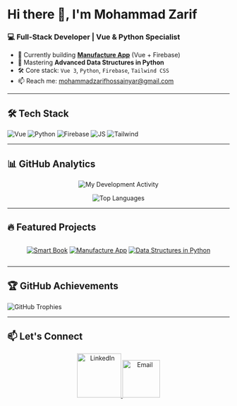 # Hi there 👋, I'm Mohammad Zarif

### 💻 Full-Stack Developer | Vue & Python Specialist

- 🔭 Currently building **[Manufacture App](https://github.com/Zarif2024/Manufacture-App)** (Vue + Firebase)
- 🌱 Mastering **Advanced Data Structures in Python**
- 🛠 Core stack: `Vue 3`, `Python`, `Firebase`, `Tailwind CSS`
- 📫 Reach me: [mohammadzarifhossainyar@gmail.com](mailto:mohammadzarifhossainyar@gmail.com)

---

## 🛠 Tech Stack
<p align="left">
  <img src="https://img.shields.io/badge/Vue.js-35495E?logo=vuedotjs&logoColor=4FC08D" alt="Vue">
  <img src="https://img.shields.io/badge/Python-3776AB?logo=python&logoColor=white" alt="Python">
  <img src="https://img.shields.io/badge/Firebase-FFCA28?logo=firebase&logoColor=black" alt="Firebase">
  <img src="https://img.shields.io/badge/JavaScript-F7DF1E?logo=javascript&logoColor=black" alt="JS">
  <img src="https://img.shields.io/badge/Tailwind_CSS-38B2AC?logo=tailwind-css&logoColor=white" alt="Tailwind">
</p>

---

## 📊 GitHub Analytics

<div align="center">

![My Development Activity](https://github-readme-stats.vercel.app/api?username=Zarif2024&show_icons=true&theme=vue-dark&hide=issues&include_all_commits=true&custom_title=My%20Coding%20Journey)

![Top Languages](https://github-readme-stats.vercel.app/api/top-langs/?username=Zarif2024&layout=compact&theme=vue-dark&hide=html,css&langs_count=4&exclude_repo=Zarif2024.github.io)

</div>

---

## 🔥 Featured Projects

<div align="center" style="display: flex; flex-wrap: wrap; gap: 10px; justify-content: center;">

[![Smart Book](https://github-readme-stats.vercel.app/api/pin/?username=Zarif2024&repo=Smart-Book&theme=vue-dark)](https://github.com/Zarif2024/Smart-Book)
[![Manufacture App](https://github-readme-stats.vercel.app/api/pin/?username=Zarif2024&repo=Manufacture-App&theme=vue-dark)](https://github.com/Zarif2024/Manufacture-App)
[![Data Structures in Python](https://github-readme-stats.vercel.app/api/pin/?username=Zarif2024&repo=Complete-Data-Structure-in-Python&theme=vue-dark)](https://github.com/Zarif2024/Complete-Data-Structure-in-Python)

</div>

---

## 🏆 GitHub Achievements
![GitHub Trophies](https://github-profile-trophy.vercel.app/?username=Zarif2024&theme=onedark&no-frame=true&margin-w=15&row=2)

---

## 📫 Let's Connect
<p align="center">
  <a href="https://linkedin.com/in/mohammad-zarif-hossain-yar">
    <img src="https://img.shields.io/badge/LinkedIn-0077B5?logo=linkedin&logoColor=white" width="100" alt="LinkedIn">
  </a>
  <a href="mailto:mohammadzarifhossainyar@gmail.com">
    <img src="https://img.shields.io/badge/Email-D14836?logo=gmail&logoColor=white" width="85" alt="Email">
  </a>
</p>
